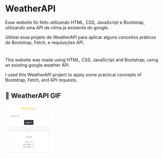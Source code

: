 # WeatherAPI

Esse website foi feito utilizando HTML, CSS, JavaScript e Bootstrap, utilizando uma API de clima ja existente do google.

Utilizei esse projeto de WeatherAPI para aplicar alguns conceitos práticos de Bootstrap, Fetch, e requisições API.
#

This website was made using HTML, CSS, JavaScript and Bootstrap, using an existing google weather API.

I used this WeatherAPI project to apply some practical concepts of Bootstrap, Fetch, and API requests.

## :camera_flash: WeatherAPI GIF
<img src="Animacao.gif" width="30%">
